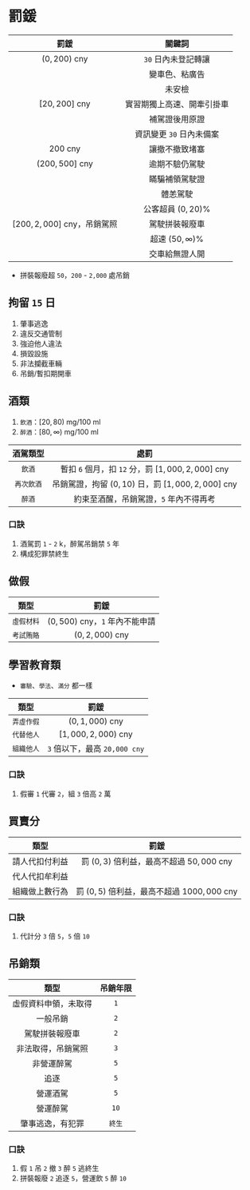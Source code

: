 # 罰鍰

| 罰鍰                          | 關鍵詞                     |
| :--------------------------: | :-----------------------: |
| $(0, 200)$ cny               | `30` 日內未登記轉讓         |
|                              | 變車色、粘廣告              |
|                              | 未安檢                     |
| $[20, 200]$ cny              | 實習期獨上高速、開牽引掛車    |
|                              | 補駕證後用原證              |
|                              | 資訊變更 `30` 日內未備案    |
| 200 cny                      | 讓撤不撤致堵塞              |
| $(200, 500]$ cny             | 逾期不驗仍駕駛              |
|                              | 瞞騙補領駕駛證              |
|                              | 體恙駕駛                   |
|                              | 公客超員 $(0, 20)$%        |
| $[200, 2,000]$ cny，吊銷駕照   | 駕駛拼裝報廢車              |
|                              | 超速 $(50, \infty)$%      |
|                              | 交車給無證人開              |

* 拼裝報廢超 `50`，`200` - `2,000` 處吊銷

## 拘留 `15` 日

1. 肇事逃逸
2. 違反交通管制
3. 強迫他人違法
4. 損毀設施
5. 非法攔截車輛
6. 吊銷/暫扣期開車

## 酒類

1. `飲酒`：$[20, 80)$ mg/100 ml
2. `醉酒`：$[80, \infty)$ mg/100 ml

| 酒駕類型  | 處罰                                                 |
| :------: | :-------------------------------------------------: |
| `飲酒`    | 暫扣 `6` 個月，扣 `12` 分，罰 $[1,000, 2,000]$ cny    |
| `再次飲酒` | 吊銷駕證，拘留 $(0, 10)$ 日，罰 $[1,000, 2,000]$ cny  |
| `醉酒`    | 約束至酒醒，吊銷駕證，`5` 年內不得再考                   |

### 口訣

1. 酒駕罰 `1` - `2` k，醉駕吊銷禁 `5` 年
2. 構成犯罪禁終生

## 做假

| 類型          | 罰鍰                            |
| :----------: | :-----------------------------: |
| `虛假材料`    | $(0, 500)$ cny，`1` 年內不能申請  |
| `考試賄賂`    | $(0, 2,000)$ cny                |

## 學習教育類

* `審驗`、`學法`、`滿分` 都一樣

| 類型          | 罰鍰                        |
| :----------: | :-------------------------: |
| `弄虛作假`    | $(0, 1, 000)$ cny           |
| `代替他人`    | $[1, 000, 2,000)$ cny       |
| `組織他人`    | `3` 倍以下，最高 `20,000 cny` |

### 口訣

1. 假審 `1` 代審 `2`，組 `3` 倍高 `2` 萬

## 買賣分

| 類型             | 罰鍰                                       |
| :-------------: | :----------------------------------------: |
| 請人代扣付利益    | 罰 $(0, 3)$ 倍利益，最高不超過 $50,000$ cny   |
| 代人代扣牟利益    |                                            |
| 組織做上數行為    | 罰 $(0, 5)$ 倍利益，最高不超過 $1000,000$ cny |

### 口訣

1. 代計分 `3` 倍 `5`，`5` 倍 `10`

## 吊銷類

| 類型                | 吊銷年限    |
| :----------------: | :--------: |
| 虛假資料申領，未取得  | `1`        |
| 一般吊銷            | `2`        |
| 駕駛拼裝報廢車       | `2`        |
| 非法取得，吊銷駕照    | `3`       |
| 非營運醉駕           | `5`       |
| 追逐                | `5`       |
| 營運酒駕            | `5`       |
| 營運醉駕            | `10`      |
| 肇事逃逸，有犯罪     | `終生`     |

### 口訣

1. 假 `1` 吊 `2` 撤 `3` 醉 `5` 逃終生
2. 拼裝報廢 `2` 追逐 `5`，營運飲 `5` 醉 `10`